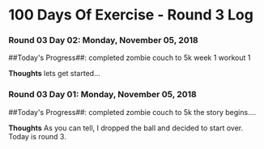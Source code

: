 # 100 Days Of Exercise - Round 3 Log

### Round 03 Day 02: Monday, November 05, 2018

##Today's Progress##:  completed zombie couch to 5k week 1 workout 1

**Thoughts**  lets get started...

### Round 03 Day 01: Monday, November 05, 2018

##Today's Progress##:  completed zombie couch to 5k the story begins....

**Thoughts**  As you can tell, I dropped the ball and decided to start over.  Today is round 3.

